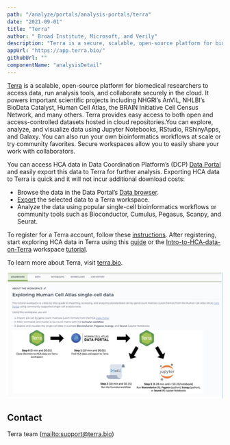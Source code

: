```yaml
---
path: "/analyze/portals/analysis-portals/terra"
date: "2021-09-01"
title: "Terra"
author: " Broad Institute, Microsoft, and Verily"
description: "Terra is a secure, scalable, open-source platform for biomedical researchers to access data, run analysis tools and collaborate."
appUrl: "https://app.terra.bio/"
githubUrl: ""
componentName: "analysisDetail"
---
```


[Terra](https://app.terra.bio/) is a scalable, open-source platform for biomedical researchers to access data, run analysis tools, and collaborate securely in the cloud. It powers important scientific projects including NHGRI’s AnVIL, NHLBI’s BioData Catalyst, Human Cell Atlas, the BRAIN Initiative Cell Census Network, and many others. Terra provides easy access to both open and access-controlled datasets hosted in cloud repositories.You can explore, analyze, and visualize data using Jupyter Notebooks, RStudio, RShinyApps, and Galaxy. You can also run your own bioinformatics workflows at scale or try community favorites. Secure workspaces allow you to easily share your work with collaborators.

You can access HCA data in Data Coordination Platform’s (DCP) [Data Portal](/) and easily export this data to Terra for further analysis. Exporting HCA data to Terra is quick and it will not incur additional download costs:

- Browse the data in the Data Portal’s [Data browser](https://data.humancellatlas.org/explore/projects).
- [Export](/guides/consumer-vignettes/export-to-terra) the selected data to a Terra workspace.
- Analyze the data using popular single-cell bioinformatics workflows or community tools such as Bioconductor, Cumulus, Pegasus, Scanpy, and Seurat.

To register for a Terra account, follow these [instructions](https://support.terra.bio/hc/en-us/articles/360028235911). After registering, start exploring HCA data in Terra using this [guide](/guides/consumer-vignettes/export-to-terra) or the [Intro-to-HCA-data-on-Terra](https://app.terra.bio/#workspaces/featured-workspaces-hca/Intro-to-HCA-data-on-Terra) workspace [tutorial](https://support.terra.bio/hc/en-us/articles/360060041772).

To learn more about Terra, visit [terra.bio](https://terra.bio/).

![Terra](../../_images/portals/terra.png)

## Contact
Terra team (<mailto:support@terra.bio>)
